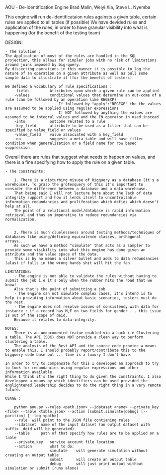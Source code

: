 AOU - De-identification Engine
Brad Malin, Weiyi Xia, Steve L. Nyemba

This engine will run de-identificataion rules againsts a given table, certain rules are applied to all tables (if possible)
We have devided rules and application of the rules, in order to have granular visibility into what is happening (for the benefit of the testing team)

DESIGN:
   
    - The solution :
    The Application of most of the rules are handled in the SQL projection, this allows for simpler jobs with no risk of limitations around joins imposed by big-query.
    By dissecting operations in this manner it is possible to log the nature of an operation on a given attribute as well as pull some sample data to illustrate it (for the benefit of testers)

    We defined a vocabulary of rule specifications :
        -fields         Attributes upon which a given rule can be applied
        -values         conditional values that determine an out-come of a rule (can be followed by an operation like REGEXP)
                            If followed by "apply":"REGEXP" the the values are assumed to be applied using regular expressions
                            If NOT followed by anything the values are assumed to be integral values and and the IN operator in used instead
        -into           outcome related to a rule
        -key_field      attribute to be used as a filter that can be specified by value_field or values
        -value_field    value associated with a key_field
        -on             suggests a meta table and will have filter condition when generalization or a field name for row based suppression
   

   Overall there are rules that suggest what needs to happen on values, and there is a fine specifying how to apply the rule on a given table.

    - The constraints:
    
        1. There is a disturbing misuse of bigquery as a database (it's a warehouse). To grasp the grotesquery of this it's important to consider the difference between a database and a data warehouse.
        That being said I will not lecture here about the lack of data integrity support and how it lends itself to uncontrollable information redundancies and proliferation which defies which doesn't help at all.
        The point of a relational model/database is rapid information retrieval and thus an imperative to reduce redundancies via normalization.
    

        2. There is much cluelessness around testing methods/techniques of databases like using/defining equivalence classes, orthogonal arrays...
        As such we have a method "simulate" that acts as a sampler to provide some visibility into what this engine has done given an attribute and the value space of the data.
        This is by no means a silver bullet and adds to data redundancies (alas) if falls in the wrong hands shit will hit the fan
   
    LIMITATIONS:
        - The engine is not able to validate the rules without having to submit the job i.e it's only when the rubber hits the road that we know!
        Also that's the point of submitting a job
        - The engine can not simulate complex cases, it's intend is to help in providing information about basic scenarios, testers must do the rest.
        - The engine does not resolve issues of consistency with data for instance : if a record has M,F on two fields for gender ... this issue is out of the scope of deid.
        Because it relates to data-integrity.

    NOTES:
        There is an undocumented featue enabled via a hack i.e Clustering a table. The API (SDK) does NOT provide a clean way to perform clustering a table.
        The analysis of the Rest API and the source code provide a means to enable this. I should probably report/contribute this to the bigquery code base but ... time is a luxury I don't have.

    In order to try to compensate for this I developed an approach to try to look for redundancies using regular expressions and other information available.
    While I think it's the right thing to do given the constraints, I also developped a means by which identifiers can be used provided the englightened leadership decides to do the right thing in a very remote future.

    USAGE :
    
        python aou.py --rules <path.json> --idataset <name> --private_key <file> --table <table.json> --action [submit,simulate|debug] [--parition] [--log <path>]
        --rule  will point to the JSON file contianing rules
        --idataset  name of the input dataset (an output dataset with suffix _deid will be generated)
        --table     path of that specify how rules are to be applied on a table
        --private_key   service account file location
        --action        what to do:
                        simulate    will generate simulation without creating an output table
                        submit      will create an output table
                        debug       will just print output without simulation or submit (runs alone)
    
